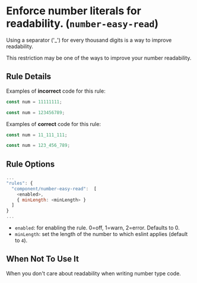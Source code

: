 # Enforce number literals for readability. (`number-easy-read`)

Using a separator ('\_') for every thousand digits is a way to improve readability.

This restriction may be one of the ways to improve your number readability.

## Rule Details

Examples of **incorrect** code for this rule:

```jsx
const num = 11111111;
```

```jsx
const num = 123456789;
```

Examples of **correct** code for this rule:

```jsx
const num = 11_111_111;
```

```jsx
const num = 123_456_789;
```

## Rule Options

```js
...
"rules": {
  "component/number-easy-read":  [
    <enabled>,
    { minLength: <minLength> }
  ]
}
...


```

- `enabled`: for enabling the rule. 0=off, 1=warn, 2=error. Defaults to 0.
- `minLength`: set the length of the number to which eslint applies (default to `4`).

## When Not To Use It

When you don't care about readability when writing number type code.
